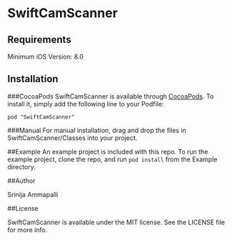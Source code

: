 # SwiftCamScanner


## Requirements
Minimum iOS Version: 8.0

## Installation

###CocoaPods
SwiftCamScanner is available through [CocoaPods](http://cocoapods.org). To install
it, simply add the following line to your Podfile:

`
pod "SwiftCamScanner"
`

###Manual
For manual installation, drag and drop the files in SwiftCamScanner/Classes into your project.

##Example
An example project is included with this repo.  To run the example project, clone the repo, and run `pod install` from the Example directory.


##Author

Srinija Ammapalli

##License

SwiftCamScanner is available under the MIT license. See the LICENSE file for more info.

